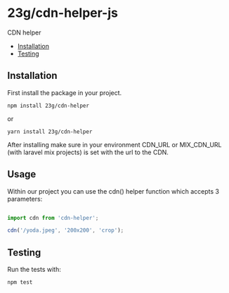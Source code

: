# 23g/cdn-helper-js
CDN helper

- [Installation](#installation)
- [Testing](#testing)

## Installation

First install the package in your project.

`npm install 23g/cdn-helper`

or

`yarn install 23g/cdn-helper`


After installing make sure in your environment CDN_URL or MIX_CDN_URL (with laravel mix projects) is set with the url to the CDN.

## Usage

Within our project you can use the cdn() helper function which accepts 3 parameters:

```javascript

import cdn from 'cdn-helper';

cdn('/yoda.jpeg', '200x200', 'crop');

```
## Testing

Run the tests with:

``npm test``
